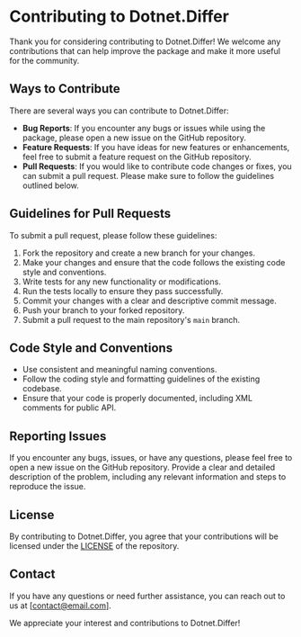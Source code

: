# Contributing to Dotnet.Differ

Thank you for considering contributing to Dotnet.Differ! We welcome any contributions that can help improve the package and make it more useful for the community.

## Ways to Contribute

There are several ways you can contribute to Dotnet.Differ:

- **Bug Reports**: If you encounter any bugs or issues while using the package, please open a new issue on the GitHub repository.
- **Feature Requests**: If you have ideas for new features or enhancements, feel free to submit a feature request on the GitHub repository.
- **Pull Requests**: If you would like to contribute code changes or fixes, you can submit a pull request. Please make sure to follow the guidelines outlined below.

## Guidelines for Pull Requests

To submit a pull request, please follow these guidelines:

1. Fork the repository and create a new branch for your changes.
2. Make your changes and ensure that the code follows the existing code style and conventions.
3. Write tests for any new functionality or modifications.
4. Run the tests locally to ensure they pass successfully.
5. Commit your changes with a clear and descriptive commit message.
6. Push your branch to your forked repository.
7. Submit a pull request to the main repository's `main` branch.

## Code Style and Conventions

- Use consistent and meaningful naming conventions.
- Follow the coding style and formatting guidelines of the existing codebase.
- Ensure that your code is properly documented, including XML comments for public API.

## Reporting Issues

If you encounter any bugs, issues, or have any questions, please feel free to open a new issue on the GitHub repository. Provide a clear and detailed description of the problem, including any relevant information and steps to reproduce the issue.

## License

By contributing to Dotnet.Differ, you agree that your contributions will be licensed under the [LICENSE](link-to-license-file) of the repository.

## Contact

If you have any questions or need further assistance, you can reach out to us at [contact@email.com].

We appreciate your interest and contributions to Dotnet.Differ!
